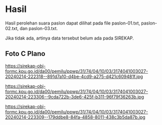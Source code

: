 # Hasil

Hasil perolehan suara paslon dapat dilihat pada file paslon-01.txt, paslon-02.txt, dan paslon-03.txt.

Jika tidak ada, artinya data tersebut belum ada pada SIREKAP.

## Foto C Plano

https://sirekap-obj-formc.kpu.go.id/da00/pemilu/ppwp/31/74/04/10/03/3174041003027-20240214-222318--891d7a10-d4be-4cd9-a275-d421c609481f.jpg

https://sirekap-obj-formc.kpu.go.id/da00/pemilu/ppwp/31/74/04/10/03/3174041003027-20240214-223306--9cda722b-3de6-425f-b311-96f79f36263b.jpg

https://sirekap-obj-formc.kpu.go.id/da00/pemilu/ppwp/31/74/04/10/03/3174041003027-20240214-223309--179ddbe8-84fa-4858-8011-438c3b5da87b.jpg
